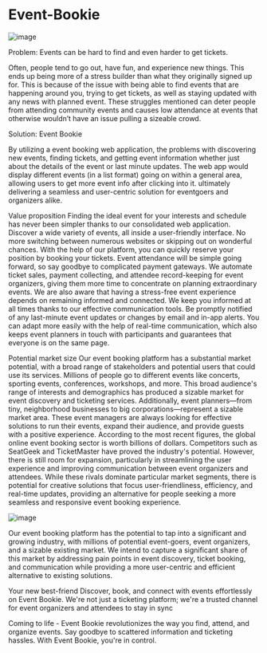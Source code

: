 # Event-Bookie

![image](https://github.com/NanaKwakyex/EventBookie/assets/133118833/08d16555-a0bd-4742-9e9f-35d84f4ffedd)


Problem: Events can be hard to find and even harder to get tickets. 

Often, people tend to go out, have fun, and experience new things. This ends up being more of a stress builder than what they originally signed up for. This is because of the issue with being able to find events that are happening around you, trying to get tickets, as well as staying updated with any news with planned event. These struggles mentioned can deter people from attending community events and causes low attendance at events that otherwise wouldn’t have an issue pulling a sizeable crowd. 


Solution: Event Bookie

By utilizing a event booking web application, the problems with discovering new events, finding tickets, and getting event information whether just about the details of the event or last minute updates. The web app would display different events (in a list format) going on within a general area, allowing users to get more event info after clicking into it.
ultimately delivering a seamless and user-centric solution for eventgoers and organizers alike. 


Value proposition
Finding the ideal event for your interests and schedule has never been simpler thanks to our consolidated web application. Discover a wide variety of events, all inside a user-friendly interface. No more switching between numerous websites or skipping out on wonderful chances. With the help of our platform, you can quickly reserve your position by booking your tickets. Event attendance will be simple going forward, so say goodbye to complicated payment gateways. We automate ticket sales, payment collecting, and attendee record-keeping for event organizers, giving them more time to concentrate on planning extraordinary events.
We are also aware that having a stress-free event experience depends on remaining informed and connected. We keep 
you informed at all times thanks to our effective communication tools. Be promptly notified of any last-minute event 
updates or changes by email and in-app alerts. You can adapt more easily with the help of real-time communication, 
which also keeps event planners in touch with participants and guarantees that everyone is on the same page.


Potential market size 
Our event booking platform has a substantial market potential, with a broad range of stakeholders and potential users that could use its services. Millions of people go to different events like concerts, sporting events, conferences, workshops, and more. This broad audience's range of interests and demographics has produced a sizable market for event discovery and ticketing services. Additionally, event planners—from tiny, neighborhood businesses to big corporations—represent a sizable market area. These event managers are always looking for effective solutions to run their events, expand their audience, and provide guests with a positive experience.
According to the most recent figures, the global online event booking sector is worth billions of dollars. Competitors such as SeatGeek and TicketMaster have proved the industry's potential. However, there is still room for expansion, particularly in streamlining the user experience and improving communication between event organizers and attendees. While these rivals dominate particular market segments, there is potential for creative solutions that focus user-friendliness, efficiency, and real-time updates, providing an alternative for people seeking a more seamless and responsive event booking experience.

![image](https://github.com/NanaKwakyex/EventBookie/assets/133118833/10e8a2ee-25bf-4473-87db-1aa8ecfbab76)
 
Our event booking platform has the potential to tap into a significant and growing industry, with millions of potential event-goers, event organizers, and a sizable existing market. We intend to capture a significant share of this market by addressing pain points in event discovery, ticket booking, and communication while providing a more user-centric and efficient alternative to existing solutions.



Your new best-friend 
Discover, book, and connect with events effortlessly on Event Bookie. We're not just a ticketing platform; we're a trusted channel for event organizers and attendees to stay in sync

Coming to life -
Event Bookie revolutionizes the way you find, attend, and organize events. Say goodbye to scattered information and ticketing hassles. With Event Bookie, you're in control. 


